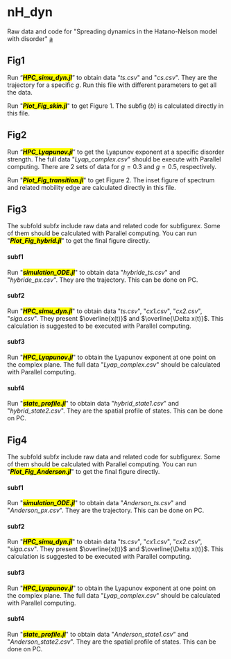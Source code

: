 # nH_dyn
Raw data and code for "Spreading dynamics in the Hatano-Nelson model with disorder"
[a](https://github.com/collectorhamster/nH_dyn/blob/main/Fig1_code.zip)

## Fig1
Run “<mark>***HPC_simu_dyn.jl***</mark>” to obtain data “*ts.csv*" and "*cs.csv*". They are the trajectory for a specific $g$. Run this file with different parameters to get all the data.

Run "<mark>***Plot_Fig_skin.jl***</mark>" to get Figure 1. The subfig $(b)$ is calculated directly in this file.

## Fig2
Run “<mark>***HPC_Lyapunov.jl***</mark>” to get the Lyapunov exponent at a specific disorder strength. The full data "*Lyap_complex.csv*" should be execute with Parallel computing. There are 2 sets of data for $g=0.3$ and $g=0.5$, respectively.

Run "<mark>***Plot_Fig_transition.jl***</mark>" to get Figure 2. The inset figure of spectrum and related mobility edge are calculated directly in this file.


## Fig3
The subfold subf*x* include raw data and related code for subfigure*x*. Some of them should be calculated with Parallel computing. You can run "<mark>***Plot_Fig_hybrid.jl***</mark>" to get the final figure directly.

#### subf1
Run "<mark>***simulation_ODE.jl***</mark>" to obtain data "*hybride_ts.csv*" and "*hybride_px.csv*". They are the trajectory. This can be done on PC.
#### subf2
Run "<mark>***HPC_simu_dyn.jl***</mark>" to obtain data "*ts.csv*", "*cx1.csv*", "*cx2.csv*", "*siga.csv*". They present $\overline{x(t)}$ and $\overline{\Delta x(t)}$. This calculation is suggested to be executed with Parallel computing.
#### subf3
Run "<mark>***HPC_Lyapunov.jl***</mark>" to obtain the Lyapunov exponent at one point on the complex plane. The full data "*Lyap_complex.csv*" should be calculated with Parallel computing.
#### subf4
Run "<mark>***state_profile.jl***</mark>" to obtain data "*hybrid_state1.csv*" and "*hybrid_state2.csv*". They are the spatial profile of states. This can be done on PC.

## Fig4
The subfold subf*x* include raw data and related code for subfigure*x*. Some of them should be calculated with Parallel computing. You can run "<mark>***Plot_Fig_Anderson.jl***</mark>" to get the final figure directly.

#### subf1
Run "<mark>***simulation_ODE.jl***</mark>" to obtain data "*Anderson_ts.csv*" and "*Anderson_px.csv*". They are the trajectory. This can be done on PC.
#### subf2
Run "<mark>***HPC_simu_dyn.jl***</mark>" to obtain data "*ts.csv*", "*cx1.csv*", "*cx2.csv*", "*siga.csv*". They present $\overline{x(t)}$ and $\overline{\Delta x(t)}$. This calculation is suggested to be executed with Parallel computing.
#### subf3
Run "<mark>***HPC_Lyapunov.jl***</mark>" to obtain the Lyapunov exponent at one point on the complex plane. The full data "*Lyap_complex.csv*" should be calculated with Parallel computing.
#### subf4
Run "<mark>***state_profile.jl***</mark>" to obtain data "*Anderson_state1.csv*" and "*Anderson_state2.csv*". They are the spatial profile of states. This can be done on PC.

